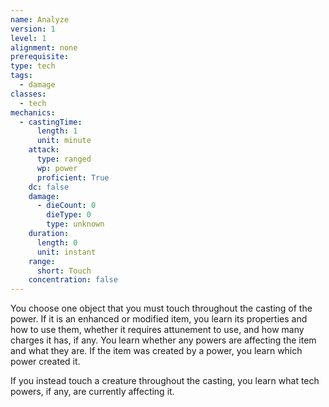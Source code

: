 ```yaml
---
name: Analyze
version: 1
level: 1
alignment: none
prerequisite: 
type: tech
tags:
  - damage
classes:
  - tech
mechanics:
  - castingTime:
      length: 1
      unit: minute
    attack:
      type: ranged
      wp: power
      proficient: True
    dc: false
    damage:
      - dieCount: 0
        dieType: 0
        type: unknown
    duration:
      length: 0
      unit: instant
    range:
      short: Touch
    concentration: false
---
```

You choose one object that you must touch throughout the casting of the power. If it is an enhanced or modified item, you learn its properties and how to use them, whether it requires attunement to use, and how many charges it has, if any. You learn whether any powers are affecting the item and what they are. If the item was created by a power, you learn which power created it.

If you instead touch a creature throughout the casting, you learn what tech powers, if any, are currently affecting it.
    